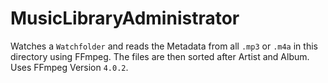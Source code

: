 # MusicLibraryAdministrator
Watches a `Watchfolder` and reads the Metadata from all `.mp3` or `.m4a` in this directory using FFmpeg.
The files are then sorted after Artist and Album.
Uses FFmpeg Version `4.0.2`.